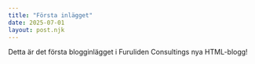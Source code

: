 ```yaml
---
title: "Första inlägget"
date: 2025-07-01
layout: post.njk
---
```


Detta är det första blogginlägget i Furuliden Consultings nya HTML-blogg!
